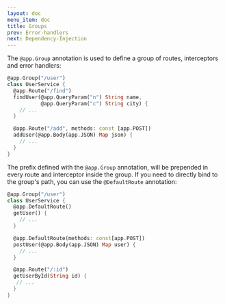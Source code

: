 ```yaml
---
layout: doc
menu_item: doc
title: Groups
prev: Error-handlers
next: Dependency-Injection
---
```

The `@app.Group` annotation is used to define a group of routes, interceptors and error handlers:

```dart
@app.Group("/user")
class UserService {
  @app.Route("/find")
  findUser(@app.QueryParam("n") String name,
           @app.QueryParam("c") String city) {
    // ...
  }

  @app.Route("/add", methods: const [app.POST])
  addUser(@app.Body(app.JSON) Map json) {
    // ...
  }
}
```

The prefix defined with the `@app.Group` annotation, will be prepended in every route and interceptor inside the group. If you need to directly bind to the group's path, you can use the `@DefaultRoute` annotation:

```dart
@app.Group("/user")
class UserService {
  @app.DefaultRoute()
  getUser() {
    // ...
  }

  @app.DefaultRoute(methods: const[app.POST])
  postUser(@app.Body(app.JSON) Map user) {
    // ...
  }

  @app.Route("/:id")
  getUserById(String id) {
   // ...
  }
}

```

